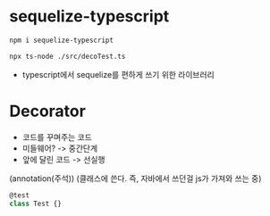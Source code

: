 # sequelize-typescript

```bash
npm i sequelize-typescript

npx ts-node ./src/decoTest.ts
```

- typescript에서 sequelize를 편하게 쓰기 위한 라이브러리

# Decorator

- 코드를 꾸며주는 코드
- 미들웨어? -> 중간단계
- 앞에 달린 코드 -> 선실행

(annotation(주석))
(클래스에 쓴다. 즉, 자바에서 쓰던걸 js가 가져와 쓰는 중)

```ts
@test
class Test {}
```
